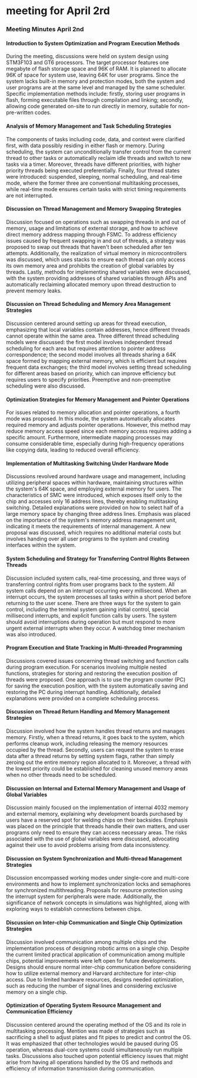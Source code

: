 # meeting for April 2rd

### Meeting Minutes April 2nd

#### Introduction to System Optimization and Program Execution Methods
During the meeting, discussions were held on system design using STM3F103 and GT6 processors. The target processor features one megabyte of flash storage space and 96K of RAM. It is planned to allocate 96K of space for system use, leaving 64K for user programs. Since the system lacks built-in memory and protection modes, both the system and user programs are at the same level and managed by the same scheduler. Specific implementation methods include: firstly, storing user programs in flash, forming executable files through compilation and linking; secondly, allowing code generated on-site to run directly in memory, suitable for non-pre-written codes.

#### Analysis of Memory Management and Task Scheduling Strategies
The components of tasks including code, data, and context were clarified first, with data possibly residing in either flash or memory. During scheduling, the system can unconditionally transfer control from the current thread to other tasks or automatically reclaim idle threads and switch to new tasks via a timer. Moreover, threads have different priorities, with higher priority threads being executed preferentially. Finally, four thread states were introduced: suspended, sleeping, normal scheduling, and real-time mode, where the former three are conventional multitasking processes, while real-time mode ensures certain tasks with strict timing requirements are not interrupted.

#### Discussion on Thread Management and Memory Swapping Strategies
Discussion focused on operations such as swapping threads in and out of memory, usage and limitations of external storage, and how to achieve direct memory address mapping through FSMC. To address efficiency issues caused by frequent swapping in and out of threads, a strategy was proposed to swap out threads that haven't been scheduled after ten attempts. Additionally, the realization of virtual memory in microcontrollers was discussed, which uses stacks to ensure each thread can only access its own memory area and prohibits the creation of global variables by threads. Lastly, methods for implementing shared variables were discussed, with the system providing addresses of shared variables through APIs and automatically reclaiming allocated memory upon thread destruction to prevent memory leaks.

#### Discussion on Thread Scheduling and Memory Area Management Strategies
Discussion centered around setting up areas for thread execution, emphasizing that local variables contain addresses, hence different threads cannot operate within the same area. Three different thread scheduling models were discussed: the first model involves independent thread scheduling for each area but requires attention to pointer address correspondence; the second model involves all threads sharing a 64K space formed by mapping external memory, which is efficient but requires frequent data exchanges; the third model involves setting thread scheduling for different areas based on priority, which can improve efficiency but requires users to specify priorities. Preemptive and non-preemptive scheduling were also discussed.

#### Optimization Strategies for Memory Management and Pointer Operations
For issues related to memory allocation and pointer operations, a fourth mode was proposed. In this mode, the system automatically allocates required memory and adjusts pointer operations. However, this method may reduce memory access speed since each memory access requires adding a specific amount. Furthermore, intermediate mapping processes may consume considerable time, especially during high-frequency operations like copying data, leading to reduced overall efficiency.

#### Implementation of Multitasking Switching Under Hardware Mode
Discussions revolved around hardware usage and management, including utilizing peripheral spaces within hardware, maintaining structures within the system's 64K space, and employing external memory for users. The characteristics of SMC were introduced, which exposes itself only to the chip and accesses only 16 address lines, thereby enabling multitasking switching. Detailed explanations were provided on how to select half of a large memory space by changing three address lines. Emphasis was placed on the importance of the system's memory address management unit, indicating it meets the requirements of internal management. A new proposal was discussed, which requires no additional material costs but involves handing over all user programs to the system and creating interfaces within the system.

#### System Scheduling and Strategy for Transferring Control Rights Between Threads
Discussion included system calls, real-time processing, and three ways of transferring control rights from user programs back to the system. All system calls depend on an interrupt occurring every millisecond. When an interrupt occurs, the system processes all tasks within a short period before returning to the user scene. There are three ways for the system to gain control, including the terminal system gaining initial control, special millisecond interrupts, and explicit function calls by users. The system should avoid interruptions during operation but must respond to more urgent external interrupts when they occur. A watchdog timer mechanism was also introduced.

#### Program Execution and State Tracking in Multi-threaded Programming
Discussions covered issues concerning thread switching and function calls during program execution. For scenarios involving multiple nested functions, strategies for storing and restoring the execution position of threads were proposed. One approach is to use the program counter (PC) for saving the execution position, with the system automatically saving and restoring the PC during interrupt handling. Additionally, detailed explanations were provided on a complete scheduling process.

#### Discussion on Thread Return Handling and Memory Management Strategies
Discussion involved how the system handles thread returns and manages memory. Firstly, when a thread returns, it goes back to the system, which performs cleanup work, including releasing the memory resources occupied by the thread. Secondly, users can request the system to erase data after a thread returns by setting system flags, rather than simply zeroing out the entire memory region allocated to it. Moreover, a thread with the lowest priority could be established for cleaning unused memory areas when no other threads need to be scheduled.

#### Discussion on Internal and External Memory Management and Usage of Global Variables
Discussion mainly focused on the implementation of internal 4032 memory and external memory, explaining why development boards purchased by users have a reserved spot for welding chips on their backsides. Emphasis was placed on the principle that threads handle their own matters, and user programs only need to ensure they can access necessary areas. The risks associated with the use of global variables were discussed, advocating against their use to avoid problems arising from data inconsistency.

#### Discussion on System Synchronization and Multi-thread Management Strategies
Discussion encompassed working modes under single-core and multi-core environments and how to implement synchronization locks and semaphores for synchronized multithreading. Proposals for resource protection using the interrupt system for peripherals were made. Additionally, the significance of network concepts in simulations was highlighted, along with exploring ways to establish connections between chips.

#### Discussion on Inter-chip Communication and Single Chip Optimization Strategies
Discussion involved communication among multiple chips and the implementation process of designing robotic arms on a single chip. Despite the current limited practical application of communication among multiple chips, potential improvements were left open for future developments. Designs should ensure normal inter-chip communication before considering how to utilize external memory and Harvard architecture for inter-chip access. Due to limited hardware resources, designs needed optimization, such as reducing the number of signal lines and considering exclusive memory on a single chip.

#### Optimization of Operating System Resource Management and Communication Efficiency
Discussion centered around the operating method of the OS and its role in multitasking processing. Mention was made of strategies such as sacrificing a shell to adjust plates and fit pipes to predict and control the OS. It was emphasized that other technologies would be paused during OS operation, whereas dual-core systems could simultaneously run multiple tasks. Discussions also touched upon potential efficiency issues that might arise from having all operations handled by the OS and methods and efficiency of information transmission during communication.
